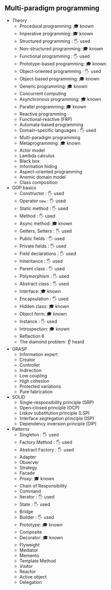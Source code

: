 ## Multi-paradigm programming

- Theory
  - Procedural programming: 🎓 known
  - Imperative programming: 🎓 known
  - Structured programming \: 🖐️ used
  - Non-structured programming: 🎓 known
  - Functional programming \: 🖐️ used
  - Prototype-based programming: 🎓 known
  - Object-oriented programming \: 🖐️ used
  - Object-based programming: 🎓 known
  - Generic programming: 🎓 known
  - Concurrent computing
  - Asynchronous programming: 🎓 known
  - Parallel programming: 🎓 known
  - Reactive programming
  - Functional-reactive (FRP)
  - Automata-based programming
  - Domain-specific languages \: 🖐️ used
  - Multi-paradigm programming
  - Metaprogramming: 🎓 known
  - Actor model
  - Lambda calculus
  - Black box
  - Information hiding
  - Aspect-oriented programming
  - Anemic domain model
  - Class composition
- OOP basics
  - Constructor \: 🖐️ used
  - Operator `new` \: 🖐️ used
  - Static method \: 🖐️ used
  - Method \: 🖐️ used
  - Async method: 🎓 known
  - Getters, Setters \: 🖐️ used
  - Public fields \: 🖐️ used
  - Private fields \: 🖐️ used
  - Field declarations \: 🖐️ used
  - Inheritance \: 🖐️ used
  - Parent class \: 🖐️ used
  - Polymorphism \: 🖐️ used
  - Abstract class \: 🖐️ used
  - Interface: 🎓 known
  - Encapsulation \: 🖐️ used
  - Hidden class: 🎓 known
  - Object form: 🎓 known
  - Instance \: 🖐️ used
  - Introspection: 🎓 known
  - Reflection 6
  - The diamond problem: 👂 heard
- GRASP
  - Information expert
  - Creator
  - Controller
  - Indirection
  - Low coupling
  - High cohesion
  - Protected variations
  - Pure fabrication
- SOLID
  - Single-responsibility principle (SRP)
  - Open–closed principle (OCP)
  - Liskov substitution principle (LSP)
  - Interface segregation principle (ISP)
  - Dependency inversion principle (DIP)
- Patterns
  - Singleton \: 🖐️ used
  - Factory Method \: 🖐️ used
  - Abstract Factory \: 🖐️ used
  - Adapter
  - Observer
  - Strategy
  - Facade
  - Proxy: 🎓 known
  - Chain of Responsibility
  - Command
  - Iterator \: 🖐️ used
  - State \: 🖐️ used
  - Bridge
  - Builder \: 🖐️ used
  - Prototype: 🎓 known
  - Composite
  - Decorator: 🎓 known
  - Flyweight
  - Mediator
  - Memento
  - Template Method
  - Visitor
  - Reactor
  - Active object
  - Delegation
